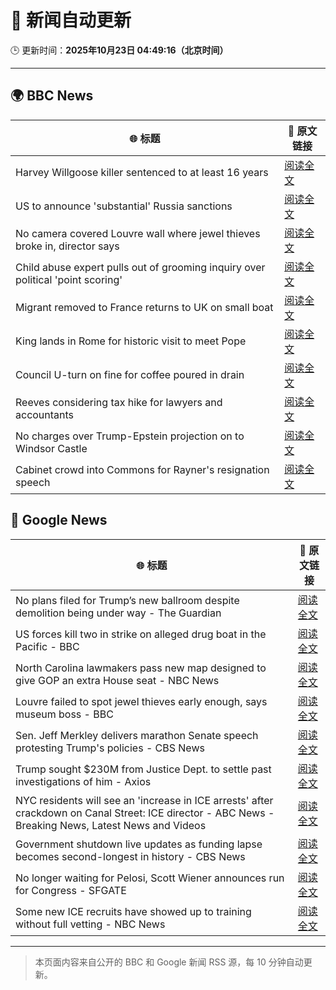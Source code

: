 # 🧠 新闻自动更新

🕒 更新时间：**2025年10月23日 04:49:16（北京时间）**

---

## 🌍 BBC News

| 🌐 标题 | 🔗 原文链接 |
|--------|-------------|
| Harvey Willgoose killer sentenced to at least 16 years | [阅读全文](https://www.bbc.com/news/articles/cvg7ezmly8lo?at_medium=RSS&at_campaign=rss) |
| US to announce 'substantial' Russia sanctions | [阅读全文](https://www.bbc.com/news/articles/cd6758pn6ylo?at_medium=RSS&at_campaign=rss) |
| No camera covered Louvre wall where jewel thieves broke in, director says | [阅读全文](https://www.bbc.com/news/articles/c9d6e2wv884o?at_medium=RSS&at_campaign=rss) |
| Child abuse expert pulls out of grooming inquiry over political 'point scoring' | [阅读全文](https://www.bbc.com/news/articles/c629zvnd5lno?at_medium=RSS&at_campaign=rss) |
| Migrant removed to France returns to UK on small boat | [阅读全文](https://www.bbc.com/news/articles/clykzx43v0po?at_medium=RSS&at_campaign=rss) |
| King lands in Rome for historic visit to meet Pope | [阅读全文](https://www.bbc.com/news/articles/c07mzye39djo?at_medium=RSS&at_campaign=rss) |
| Council U-turn on fine for coffee poured in drain | [阅读全文](https://www.bbc.com/news/articles/cg435gg66gpo?at_medium=RSS&at_campaign=rss) |
| Reeves considering tax hike for lawyers and accountants | [阅读全文](https://www.bbc.com/news/articles/c0mxwg70gkeo?at_medium=RSS&at_campaign=rss) |
| No charges over Trump-Epstein projection on to Windsor Castle | [阅读全文](https://www.bbc.com/news/articles/cgmx1kpgr2do?at_medium=RSS&at_campaign=rss) |
| Cabinet crowd into Commons for Rayner's resignation speech | [阅读全文](https://www.bbc.com/news/articles/cr5e2p81d81o?at_medium=RSS&at_campaign=rss) |

## 📰 Google News

| 🌐 标题 | 🔗 原文链接 |
|--------|-------------|
| No plans filed for Trump’s new ballroom despite demolition being under way - The Guardian | [阅读全文](https://news.google.com/rss/articles/CBMikwFBVV95cUxNYlA1T2ZpeVBwNzhCeVQyU1RGMFp3ZVFZQVgteXhPc3dhVUdXNnpERDJydGJ4RXo3bzRBREx4YldMTDh1WldKVnItSDZMQkhZd1g5eTVveUZaQnVZUUYtWkZLY2NfSlV6b1VkMDZzaXdJRkphNUNxMEF4Ujd2bGwyVDEtOFZzYXRrTTVsOVhodzN2VkE?oc=5) |
| US forces kill two in strike on alleged drug boat in the Pacific - BBC | [阅读全文](https://news.google.com/rss/articles/CBMiWkFVX3lxTE0tcEE2c1lnTXBuZm93cEZmLW50OEt6ODZ3SlZoNC1rd2pucDVNU041TWV0WkNIQm85U211aW1yLXhUZnJXNzRfeFdYd2hLRlh1ODlhd3k0blF5UdIBX0FVX3lxTE9FVlRxbm5ZTXdUSUJTQTJOSEZDZW9wMlVGMVlDUnJTU0FMaElnRm9fR2V2RFdJNXlLVXB5RHFOQWJaUUJTcHB2djk2cWQxbXlVV3ZjNU5OajVfcVpGMFlz?oc=5) |
| North Carolina lawmakers pass new map designed to give GOP an extra House seat - NBC News | [阅读全文](https://news.google.com/rss/articles/CBMiwgFBVV95cUxOQVNycG01YktlMzZETy1RTUJKMVZ3M2ozckRfeG1YTmtJLVNIOHl0REdzcXZ4QjIzNExVZ3loMUZKZWhtbW41Q1dPNXRUMEd0dzlFUUZDcldqR3BIUVdfeEgxdUZQdVB4aVBkU2lDOURIdmZqZ0plRDI2S1FlNGtyanI4V2xmNDNwcVVzaFRsdVNTNzVGZzNIQ0xoMkNaV1V6Z0E5alBPR0Y1VkNZVndNSlB5ckpNMlhFVHFHMFk5Y05WZ9IBVkFVX3lxTFAxTzUwNFRZUjV3VW1lblVRMzV6ZVoxaGdacFRPTklnNjI1WlVwWWlmd3RPeTJuYWVSUkVwOEJmbTBzRC1FWHVjWmlocVhZeTNZNVVTUWln?oc=5) |
| Louvre failed to spot jewel thieves early enough, says museum boss - BBC | [阅读全文](https://news.google.com/rss/articles/CBMiWkFVX3lxTE9WNGVudHdHS21yVGJvWVRnMlZRb00wMkc3NVc2N1hjSjBoejh0V3hYRmw1bHN3bXFFNGhHSXdjbjFneHBBUTBhVng4bjR3dWxsdVg1NDhBMklFdw?oc=5) |
| Sen. Jeff Merkley delivers marathon Senate speech protesting Trump's policies - CBS News | [阅读全文](https://news.google.com/rss/articles/CBMib0FVX3lxTE11LW04ZGhLMmQyZEJ3UzVMaGlPZ0FsMEdqNkhpbklYNmNla2VfZkVtc0RFelZzRTRaZ0tRamR3ejRZazZsU19rZDJEZm9IUW03eWRUX3JQOFkwNHZJMTlyeVJPSDNlZDV2MzN0TkFhY9IBdEFVX3lxTE9adlVaVEhka3ZVTE03ZG03VV9ZUkxkQ2J4N0IzWmF3VV9ULTNVUEtSb0FkUFptOHk5aFQ5cjM4dEtOazJSSnBqU2dKaFFJZ0dIaHBmSnZSV09OU3R6REh4Q2VXX0prbmV0YnpHRmU4TmdEZXFm?oc=5) |
| Trump sought $230M from Justice Dept. to settle past investigations of him - Axios | [阅读全文](https://news.google.com/rss/articles/CBMihwFBVV95cUxPMkoxMHpUU0UzVnlxV3VnU2dlZVFhNV85TWhudVNKV3Q4TmNBVWt6S2ZKVldMVmFoRnQ4QV9JY0RuZXo2QzhsejYxTEFka3M2dWZvRHJUbnNleUlDTEs0WlNLSWUxdDVKNS1xWUNOY285QVlXNDlrRXEzZjFkaF8wRnRoTW4xNWc?oc=5) |
| NYC residents will see an 'increase in ICE arrests' after crackdown on Canal Street: ICE director - ABC News - Breaking News, Latest News and Videos | [阅读全文](https://news.google.com/rss/articles/CBMiowFBVV95cUxPc282LThiaktwdHp4cGh5Q3ZsaHplQWI2MHgwZ2VSOWJFV2NTMmcyb2lZTkpYRk9EMmN2NFoxR2NsLXg3QmFodjVJMGwtcmplUndWbTk4eGgyVWJxaS1HaWdNV2k4eUZVdWdaMzZOOUQtcm9Hb3FBT09ab29GcWFqc1E1Mnhxdm5Ec3lXMUZTc0FnazBuRjl3YUlMb3cxWFd6NlY40gGoAUFVX3lxTE1oTzBVVFVQRVRhelhua0FFT1J0dlRuZVlxc1RrbHMwTWl5SXlvZUl0ZlMxMHgzMUx3TUFDZE1SRGlMQ2pjY0dYZDE5dUxfNUtCOGQ5Um9Zc1lhQTJSR01FT0NnRzJ5TDhDeFZoNkcyNUw3VW1BX1lCelhLSDFDZFY1WWJjMmRSUWFLQmZuY0x1b2x5SnNaVXM4amlIOHc0OHlvVlNzazhVQQ?oc=5) |
| Government shutdown live updates as funding lapse becomes second-longest in history - CBS News | [阅读全文](https://news.google.com/rss/articles/CBMiqgFBVV95cUxQVnZqTHA3RWVvT3MycGV4cFp4ckJtbUh3S3lsYVp1SjFMOHNwZ1dObFdadkhhc1V6N0xoWHB2VG5PTEJ0SDZublBVLXNjZ1BVdmsxS1ZpMEVpdXRWLTR3aWs0NW1FVXpLSGNINXhXRnZ3MVBoeXRnU3ZEZE9QbWZDb3RsY2g5dkN3SkR6cGtqcXpQcnZTRUFpVlRyLXR0WUZWWElaLUE5YlJjUQ?oc=5) |
| No longer waiting for Pelosi, Scott Wiener announces run for Congress - SFGATE | [阅读全文](https://news.google.com/rss/articles/CBMifkFVX3lxTE1vcXk3XzRLZFRoWjNLNVNGWU1xMUpCb09HdmlvbFRSVzJNTHZfX00xaHo3OG9uUzdfOFAxbFo4VGhweWJJV1ZUYjJmXzFYUnBNTTA3c3RhTkpLMmJaVFVaMjNfUTRqcDJKUmxCQ0dBUkd2RHFRZUpkdW9ybldWdw?oc=5) |
| Some new ICE recruits have showed up to training without full vetting - NBC News | [阅读全文](https://news.google.com/rss/articles/CBMiowFBVV95cUxQcXBkTFRXeWtNbG9ybUtBZE1hZXhhNTNHdU5NbzIwSHVfVk1HQ1FjRXhFbzl5cHViaU45azRnZGVtNDlEY1FzeUQ0aDU4eXNWLVdsNnpDNzk1dHRoT2RkMmhGVnQyeExudVBCOHpKMk5ZS2VKNGJmMW5zNko3N0g4WUFuQkpIVVRaR09PVDlpQnFJYmdsN1F5MUtTZGNXRkNjMEJN0gFWQVVfeXFMTU1OU1VRbE1uUnhEbGJva0pkRjc3SHM2VkFtXzROVVVOQU45cnBOVDZGczVtRHZwZ0FaNmxMdUc5RFhTdG9pTm0yY3NIZnVyS3JBZDUzSnc?oc=5) |

---
> 本页面内容来自公开的 BBC 和 Google 新闻 RSS 源，每 10 分钟自动更新。